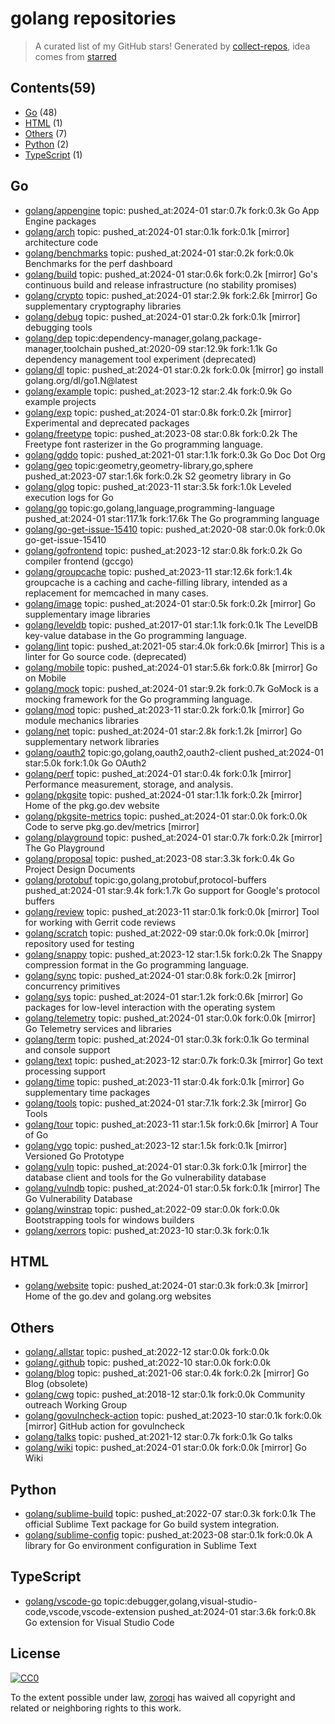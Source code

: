 # golang repositories


> A curated list of my GitHub stars!  Generated by [collect-repos](https://github.com/zoroqi/collect-repos), idea comes from [starred](https://github.com/maguowei/starred)  


## Contents(59)

- [Go](#go) (48)
- [HTML](#html) (1)
- [Others](#others) (7)
- [Python](#python) (2)
- [TypeScript](#typescript) (1)

## Go

- [golang/appengine](https://github.com/golang/appengine) topic: pushed_at:2024-01 star:0.7k fork:0.3k Go App Engine packages
- [golang/arch](https://github.com/golang/arch) topic: pushed_at:2024-01 star:0.1k fork:0.1k [mirror] architecture code
- [golang/benchmarks](https://github.com/golang/benchmarks) topic: pushed_at:2024-01 star:0.2k fork:0.0k Benchmarks for the perf dashboard
- [golang/build](https://github.com/golang/build) topic: pushed_at:2024-01 star:0.6k fork:0.2k [mirror] Go's continuous build and release infrastructure (no stability promises)
- [golang/crypto](https://github.com/golang/crypto) topic: pushed_at:2024-01 star:2.9k fork:2.6k [mirror] Go supplementary cryptography libraries
- [golang/debug](https://github.com/golang/debug) topic: pushed_at:2024-01 star:0.2k fork:0.1k [mirror] debugging tools
- [golang/dep](https://github.com/golang/dep) topic:dependency-manager,golang,package-manager,toolchain pushed_at:2020-09 star:12.9k fork:1.1k Go dependency management tool experiment (deprecated)
- [golang/dl](https://github.com/golang/dl) topic: pushed_at:2024-01 star:0.2k fork:0.0k [mirror] go install golang.org/dl/go1.N@latest
- [golang/example](https://github.com/golang/example) topic: pushed_at:2023-12 star:2.4k fork:0.9k Go example projects
- [golang/exp](https://github.com/golang/exp) topic: pushed_at:2024-01 star:0.8k fork:0.2k [mirror] Experimental and deprecated packages
- [golang/freetype](https://github.com/golang/freetype) topic: pushed_at:2023-08 star:0.8k fork:0.2k The Freetype font rasterizer in the Go programming language.
- [golang/gddo](https://github.com/golang/gddo) topic: pushed_at:2021-01 star:1.1k fork:0.3k Go Doc Dot Org
- [golang/geo](https://github.com/golang/geo) topic:geometry,geometry-library,go,sphere pushed_at:2023-07 star:1.6k fork:0.2k S2 geometry library in Go
- [golang/glog](https://github.com/golang/glog) topic: pushed_at:2023-11 star:3.5k fork:1.0k Leveled execution logs for Go
- [golang/go](https://github.com/golang/go) topic:go,golang,language,programming-language pushed_at:2024-01 star:117.1k fork:17.6k The Go programming language
- [golang/go-get-issue-15410](https://github.com/golang/go-get-issue-15410) topic: pushed_at:2020-08 star:0.0k fork:0.0k go-get-issue-15410
- [golang/gofrontend](https://github.com/golang/gofrontend) topic: pushed_at:2023-12 star:0.8k fork:0.2k Go compiler frontend (gccgo)
- [golang/groupcache](https://github.com/golang/groupcache) topic: pushed_at:2023-11 star:12.6k fork:1.4k groupcache is a caching and cache-filling library, intended as a replacement for memcached in many cases.
- [golang/image](https://github.com/golang/image) topic: pushed_at:2024-01 star:0.5k fork:0.2k [mirror] Go supplementary image libraries
- [golang/leveldb](https://github.com/golang/leveldb) topic: pushed_at:2017-01 star:1.1k fork:0.1k The LevelDB key-value database in the Go programming language.
- [golang/lint](https://github.com/golang/lint) topic: pushed_at:2021-05 star:4.0k fork:0.6k [mirror] This is a linter for Go source code. (deprecated)
- [golang/mobile](https://github.com/golang/mobile) topic: pushed_at:2024-01 star:5.6k fork:0.8k [mirror] Go on Mobile
- [golang/mock](https://github.com/golang/mock) topic: pushed_at:2024-01 star:9.2k fork:0.7k GoMock is a mocking framework for the Go programming language.
- [golang/mod](https://github.com/golang/mod) topic: pushed_at:2023-11 star:0.2k fork:0.1k [mirror] Go module mechanics libraries
- [golang/net](https://github.com/golang/net) topic: pushed_at:2024-01 star:2.8k fork:1.2k [mirror] Go supplementary network libraries
- [golang/oauth2](https://github.com/golang/oauth2) topic:go,golang,oauth2,oauth2-client pushed_at:2024-01 star:5.0k fork:1.0k Go OAuth2
- [golang/perf](https://github.com/golang/perf) topic: pushed_at:2024-01 star:0.4k fork:0.1k [mirror] Performance measurement, storage, and analysis.
- [golang/pkgsite](https://github.com/golang/pkgsite) topic: pushed_at:2024-01 star:1.1k fork:0.2k [mirror] Home of the pkg.go.dev website
- [golang/pkgsite-metrics](https://github.com/golang/pkgsite-metrics) topic: pushed_at:2024-01 star:0.0k fork:0.0k Code to serve pkg.go.dev/metrics [mirror]
- [golang/playground](https://github.com/golang/playground) topic: pushed_at:2024-01 star:0.7k fork:0.2k [mirror] The Go Playground
- [golang/proposal](https://github.com/golang/proposal) topic: pushed_at:2023-08 star:3.3k fork:0.4k Go Project Design Documents
- [golang/protobuf](https://github.com/golang/protobuf) topic:go,golang,protobuf,protocol-buffers pushed_at:2024-01 star:9.4k fork:1.7k Go support for Google's protocol buffers
- [golang/review](https://github.com/golang/review) topic: pushed_at:2023-11 star:0.1k fork:0.0k [mirror] Tool for working with Gerrit code reviews
- [golang/scratch](https://github.com/golang/scratch) topic: pushed_at:2022-09 star:0.0k fork:0.0k [mirror] repository used for testing
- [golang/snappy](https://github.com/golang/snappy) topic: pushed_at:2023-12 star:1.5k fork:0.2k The Snappy compression format in the Go programming language.
- [golang/sync](https://github.com/golang/sync) topic: pushed_at:2024-01 star:0.8k fork:0.2k [mirror] concurrency primitives
- [golang/sys](https://github.com/golang/sys) topic: pushed_at:2024-01 star:1.2k fork:0.6k [mirror] Go packages for low-level interaction with the operating system
- [golang/telemetry](https://github.com/golang/telemetry) topic: pushed_at:2024-01 star:0.0k fork:0.0k [mirror] Go Telemetry services and libraries
- [golang/term](https://github.com/golang/term) topic: pushed_at:2024-01 star:0.3k fork:0.1k Go terminal and console support
- [golang/text](https://github.com/golang/text) topic: pushed_at:2023-12 star:0.7k fork:0.3k [mirror] Go text processing support
- [golang/time](https://github.com/golang/time) topic: pushed_at:2023-11 star:0.4k fork:0.1k [mirror] Go supplementary time packages
- [golang/tools](https://github.com/golang/tools) topic: pushed_at:2024-01 star:7.1k fork:2.3k [mirror] Go Tools
- [golang/tour](https://github.com/golang/tour) topic: pushed_at:2023-11 star:1.5k fork:0.6k [mirror] A Tour of Go
- [golang/vgo](https://github.com/golang/vgo) topic: pushed_at:2023-12 star:1.5k fork:0.1k [mirror] Versioned Go Prototype
- [golang/vuln](https://github.com/golang/vuln) topic: pushed_at:2024-01 star:0.3k fork:0.1k [mirror] the database client and tools for the Go vulnerability database
- [golang/vulndb](https://github.com/golang/vulndb) topic: pushed_at:2024-01 star:0.5k fork:0.1k [mirror] The Go Vulnerability Database
- [golang/winstrap](https://github.com/golang/winstrap) topic: pushed_at:2022-09 star:0.0k fork:0.0k Bootstrapping tools for windows builders
- [golang/xerrors](https://github.com/golang/xerrors) topic: pushed_at:2023-10 star:0.3k fork:0.1k 

## HTML

- [golang/website](https://github.com/golang/website) topic: pushed_at:2024-01 star:0.3k fork:0.3k [mirror] Home of the go.dev and golang.org websites

## Others

- [golang/.allstar](https://github.com/golang/.allstar) topic: pushed_at:2022-12 star:0.0k fork:0.0k 
- [golang/.github](https://github.com/golang/.github) topic: pushed_at:2022-10 star:0.0k fork:0.0k 
- [golang/blog](https://github.com/golang/blog) topic: pushed_at:2021-06 star:0.4k fork:0.2k [mirror] Go Blog (obsolete)
- [golang/cwg](https://github.com/golang/cwg) topic: pushed_at:2018-12 star:0.1k fork:0.0k Community outreach Working Group
- [golang/govulncheck-action](https://github.com/golang/govulncheck-action) topic: pushed_at:2023-10 star:0.1k fork:0.0k [mirror] GitHub action for govulncheck
- [golang/talks](https://github.com/golang/talks) topic: pushed_at:2021-12 star:0.7k fork:0.1k Go talks
- [golang/wiki](https://github.com/golang/wiki) topic: pushed_at:2024-01 star:0.0k fork:0.0k [mirror] Go Wiki

## Python

- [golang/sublime-build](https://github.com/golang/sublime-build) topic: pushed_at:2022-07 star:0.3k fork:0.1k The official Sublime Text package for Go build system integration.
- [golang/sublime-config](https://github.com/golang/sublime-config) topic: pushed_at:2023-08 star:0.1k fork:0.0k A library for Go environment configuration in Sublime Text

## TypeScript

- [golang/vscode-go](https://github.com/golang/vscode-go) topic:debugger,golang,visual-studio-code,vscode,vscode-extension pushed_at:2024-01 star:3.6k fork:0.8k Go extension for Visual Studio Code


## License

[![CC0](http://mirrors.creativecommons.org/presskit/buttons/88x31/svg/cc-zero.svg)](https://creativecommons.org/publicdomain/zero/1.0/)

To the extent possible under law, [zoroqi](https://github.com/zoroqi) has waived all copyright and related or neighboring rights to this work.
